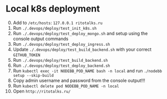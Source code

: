 # Local k8s deployment

0. Add to `/etc/hosts`: `127.0.0.1 ritotalks.ru`
1. Run `./.devops/deploy/test_init_k8s.sh`
2. Run `./.devops/deploy/test_deploy_mongo.sh` and setup using the console output commands
3. Run `./.devops/deploy/test_deploy_ingress.sh`
4. Update `./.devops/deploy/test_build_backend.sh` with your correct `GITHUB_TOKEN`
5. Run `./.devops/deploy/test_build_backend.sh`
6. Run `./.devops/deploy/test_deploy_backend.sh`
7. Run `kubectl exec -it NODEBB_POD_NAME bash -n local` and run `./nodebb setup --skip-build`
8. Copy admin username and password from the console output!!!
9. Run `kubectl delete pod NODEBB_POD_NAME -n local`
10. Open `http://ritotalks.ru/`
